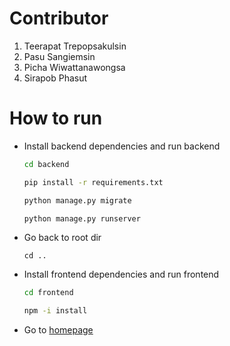 # Contributor

1. Teerapat Trepopsakulsin
2. Pasu Sangiemsin
3. Picha Wiwattanawongsa
4. Sirapob Phasut

# How to run

- Install backend dependencies and run backend
    ```bash
    cd backend
    ```
    ```bash
    pip install -r requirements.txt
    ```
    ```bash
    python manage.py migrate
    ```
    ```bash
    python manage.py runserver
    ```

- Go back to root dir
    ```
    cd ..
    ```

- Install frontend dependencies and run frontend
    ```bash
    cd frontend
    ```
    ```bash
    npm -i install
    ```

- Go to [homepage](http://127.0.0.1:8080/)
